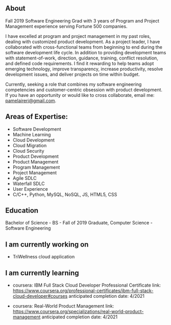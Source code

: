 ## About
Fall 2019 Software Engineering Grad with 3 years of Program and Project Management experience serving Fortune 500 companies. 

I have excelled at program and project management in my past roles, dealing with customized product development. As a project leader, I have collaborated with cross-functional teams from beginning to end during the software development life cycle. In addition to providing development teams with statement-of-work, direction, guidance, training, conflict resolution, and defined code requirements. I find it rewarding to help teams adopt emerging technology, improve transparency, increase productivity, resolve development issues, and deliver projects on time within budget. 

Currently, seeking a role that combines my software engineering competencies and customer-centric obsession with product development. If you have an opportunity or would like to cross collaborate, email me: pamelaireri@gmail.com.

## Areas of Expertise:
- Software Development
- Machine Learning
- Cloud Development 
- Cloud Migration
- Cloud Security
- Product Development
- Product Management
- Program Management
- Project Management
- Agile SDLC
- Waterfall SDLC
- User Experience
- C/C++, Python, MySQL, NoSQL, JS, HTML5, CSS 

## Education
Bachelor of Science - BS - Fall of 2019 Graduate, Computer Science - Software Engineering
 
## I am currently working on 
 - TriWellness cloud application 
   
## I am currently learning
   
 - coursera: IBM Full Stack Cloud Developer Professional Certificate
      link: https://www.coursera.org/professional-certificates/ibm-full-stack-cloud-developer#courses
      anticipated completion date: 4/2021
      
 - coursera: Real-World Product Management
      link: https://www.coursera.org/specializations/real-world-product-management
      anticipated completion date: 4/2021




